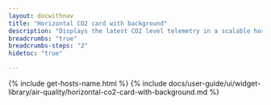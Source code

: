 ```yaml
---
layout: docwithnav
title: "Horizontal CO2 card with background"
description: "Displays the latest CO2 level telemetry in a scalable horizontal layout with the background image."
breadcrumbs: "true"
breadcrumbs-steps: "2"
hidetoc: "true"

---
```

{% include get-hosts-name.html %}
{% include docs/user-guide/ui/widget-library/air-quality/horizontal-co2-card-with-background.md %}
